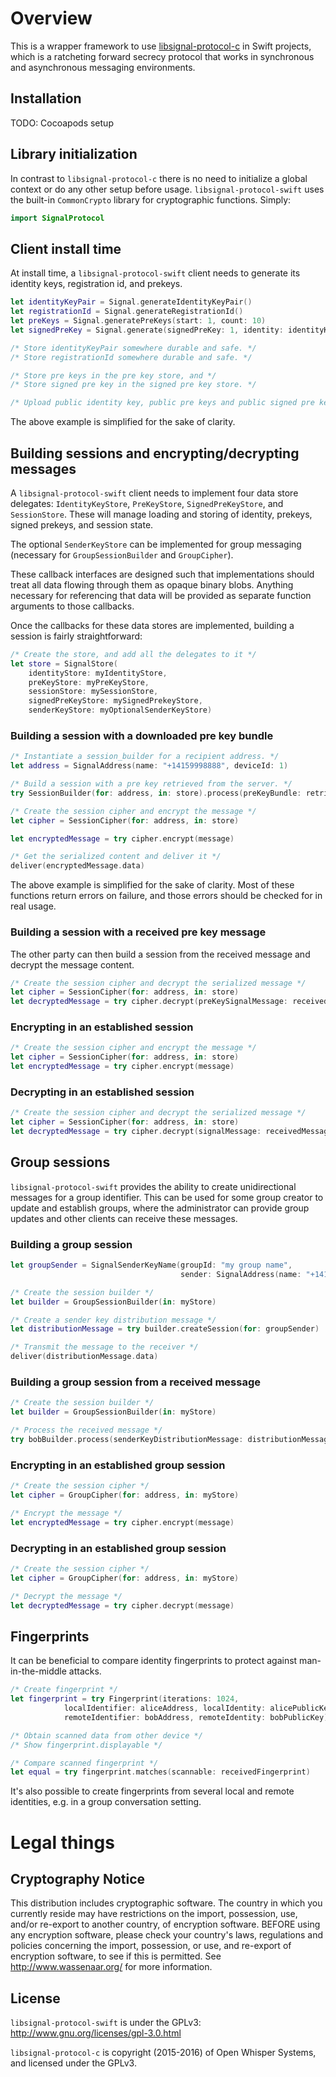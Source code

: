 # Overview

This is a wrapper framework to use [libsignal-protocol-c](https://github.com/signalapp/libsignal-protocol-c) in Swift projects,
which is a ratcheting forward secrecy protocol that works in synchronous and asynchronous messaging
environments.

## Installation

TODO: Cocoapods setup

## Library initialization

In contrast to `libsignal-protocol-c` there is no need to initialize a global
context or do any other setup before usage. `libsignal-protocol-swift` uses
the built-in `CommonCrypto` library for cryptographic functions. Simply:

```swift
import SignalProtocol
```

## Client install time

At install time, a `libsignal-protocol-swift` client needs to generate its identity keys,
registration id, and prekeys.

```swift
let identityKeyPair = Signal.generateIdentityKeyPair()
let registrationId = Signal.generateRegistrationId()
let preKeys = Signal.generatePreKeys(start: 1, count: 10)
let signedPreKey = Signal.generate(signedPreKey: 1, identity: identityKeyPair, timestamp: 0)

/* Store identityKeyPair somewhere durable and safe. */
/* Store registrationId somewhere durable and safe. */

/* Store pre keys in the pre key store, and */
/* Store signed pre key in the signed pre key store. */

/* Upload public identity key, public pre keys and public signed pre key to the server */
```

The above example is simplified for the sake of clarity.

## Building sessions and encrypting/decrypting messages

A `libsignal-protocol-swift` client needs to implement four data store delegates:
`IdentityKeyStore`, `PreKeyStore`,
`SignedPreKeyStore`, and `SessionStore`.
These will manage loading and storing of identity, prekeys, signed prekeys,
and session state.

The optional `SenderKeyStore` can be implemented for group messaging (necessary for `GroupSessionBuilder` and `GroupCipher`).

These callback interfaces are designed such that implementations should treat
all data flowing through them as opaque binary blobs. Anything necessary for
referencing that data will be provided as separate function arguments to those
callbacks.

Once the callbacks for these data stores are implemented, building a session
is fairly straightforward:

```swift
/* Create the store, and add all the delegates to it */
let store = SignalStore(
    identityStore: myIdentityStore,
    preKeyStore: myPreKeyStore,
    sessionStore: mySessionStore,
    signedPreKeyStore: mySignedPrekeyStore,
    senderKeyStore: myOptionalSenderKeyStore)
```

### Building a session with a downloaded pre key bundle

```swift
/* Instantiate a session_builder for a recipient address. */
let address = SignalAddress(name: "+14159998888", deviceId: 1)

/* Build a session with a pre key retrieved from the server. */
try SessionBuilder(for: address, in: store).process(preKeyBundle: retrievedBundle)

/* Create the session cipher and encrypt the message */
let cipher = SessionCipher(for: address, in: store)

let encryptedMessage = try cipher.encrypt(message)

/* Get the serialized content and deliver it */
deliver(encryptedMessage.data)
```

The above example is simplified for the sake of clarity. Most of these functions return errors
on failure, and those errors should be checked for in real usage.

### Building a session with a received pre key message

The other party can then build a session from the received message and decrypt the message content.

```swift
/* Create the session cipher and decrypt the serialized message */
let cipher = SessionCipher(for: address, in: store)
let decryptedMessage = try cipher.decrypt(preKeySignalMessage: receivedMessage)
```

### Encrypting in an established session

```swift
/* Create the session cipher and encrypt the message */
let cipher = SessionCipher(for: address, in: store)
let encryptedMessage = try cipher.encrypt(message)
```

### Decrypting in an established session

```swift
/* Create the session cipher and decrypt the serialized message */
let cipher = SessionCipher(for: address, in: store)
let decryptedMessage = try cipher.decrypt(signalMessage: receivedMessage)
```

## Group sessions

`libsignal-protocol-swift` provides the ability to create unidirectional messages
for a group identifier. This can be used for some group creator to update and
establish groups, where the administrator can provide group updates and other clients
can receive these messages.

### Building a group session

```swift
let groupSender = SignalSenderKeyName(groupId: "my group name",
                                      sender: SignalAddress(name: "+14150001111", deviceId: 1))

/* Create the session builder */
let builder = GroupSessionBuilder(in: myStore)

/* Create a sender key distribution message */
let distributionMessage = try builder.createSession(for: groupSender)

/* Transmit the message to the receiver */
deliver(distributionMessage.data)
```

### Building a group session from a received message

```swift
/* Create the session builder */
let builder = GroupSessionBuilder(in: myStore)

/* Process the received message */
try bobBuilder.process(senderKeyDistributionMessage: distributionMessage, from: groupSender)
```

### Encrypting in an established group session

```swift
/* Create the session cipher */
let cipher = GroupCipher(for: address, in: myStore)

/* Encrypt the message */
let encryptedMessage = try cipher.encrypt(message)
```

### Decrypting in an established group session

```swift
/* Create the session cipher */
let cipher = GroupCipher(for: address, in: myStore)

/* Decrypt the message */
let decryptedMessage = try cipher.decrypt(message)
```

## Fingerprints

It can be beneficial to compare identity fingerprints to protect against man-in-the-middle attacks.

```swift
/* Create fingerprint */
let fingerprint = try Fingerprint(iterations: 1024,
            localIdentifier: aliceAddress, localIdentity: alicePublicKey,
            remoteIdentifier: bobAddress, remoteIdentity: bobPublicKey)

/* Obtain scanned data from other device */
/* Show fingerprint.displayable */

/* Compare scanned fingerprint */
let equal = try fingerprint.matches(scannable: receivedFingerprint)
```

It's also possible to create fingerprints from several local and remote identities, e.g. in a group conversation setting.

# Legal things
## Cryptography Notice

This distribution includes cryptographic software. The country in which you currently reside may have restrictions on the import, possession, use, and/or re-export to another country, of encryption software.
BEFORE using any encryption software, please check your country's laws, regulations and policies concerning the import, possession, or use, and re-export of encryption software, to see if this is permitted.
See <http://www.wassenaar.org/> for more information.

## License
`libsignal-protocol-swift` is under the GPLv3: http://www.gnu.org/licenses/gpl-3.0.html

`libsignal-protocol-c` is copyright (2015-2016) of Open Whisper Systems, and licensed under the GPLv3.
